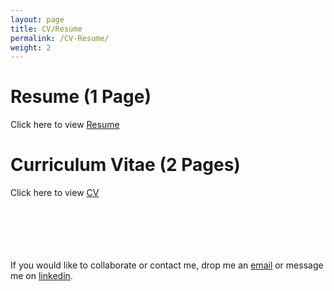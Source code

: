 ```yaml
---
layout: page
title: CV/Resume
permalink: /CV-Resume/
weight: 2
---
```


# Resume (1 Page)

Click here to view [Resume](../docs/Resume.pdf)

# Curriculum Vitae (2 Pages)

Click here to view [CV](../docs/CV.pdf)


<br><br><br><br><br>
If you would like to collaborate or contact me, drop me an [email](mailto:rohitjain2706@gmail.com) or message me on [linkedin](https://www.linkedin.com/in/rohit-jain-01/).

